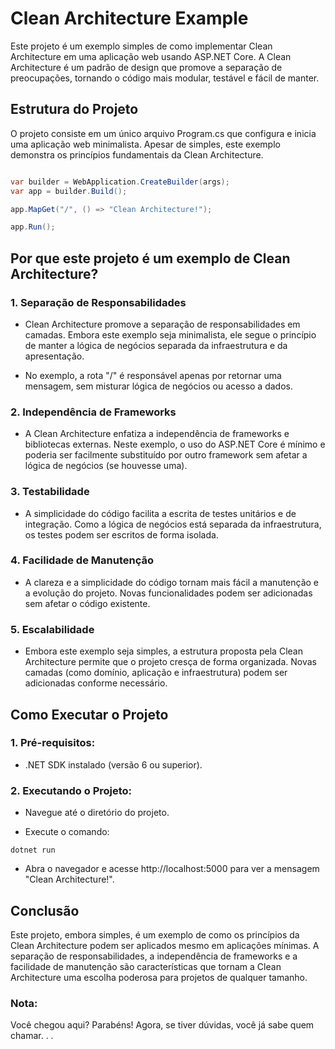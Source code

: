 # Clean Architecture Example
Este projeto é um exemplo simples de como implementar Clean Architecture em uma aplicação web usando ASP.NET Core. A Clean Architecture é um padrão de design que promove a separação de preocupações, tornando o código mais modular, testável e fácil de manter.

## Estrutura do Projeto
O projeto consiste em um único arquivo Program.cs que configura e inicia uma aplicação web minimalista. Apesar de simples, este exemplo demonstra os princípios fundamentais da Clean Architecture.

``` csharp

var builder = WebApplication.CreateBuilder(args);
var app = builder.Build();

app.MapGet("/", () => "Clean Architecture!");

app.Run();
```

## Por que este projeto é um exemplo de Clean Architecture?
### 1. Separação de Responsabilidades
- Clean Architecture promove a separação de responsabilidades em camadas. Embora este exemplo seja minimalista, ele segue o princípio de manter a lógica de negócios separada da infraestrutura e da apresentação.

- No exemplo, a rota "/" é responsável apenas por retornar uma mensagem, sem misturar lógica de negócios ou acesso a dados.

### 2. Independência de Frameworks
- A Clean Architecture enfatiza a independência de frameworks e bibliotecas externas. Neste exemplo, o uso do ASP.NET Core é mínimo e poderia ser facilmente substituído por outro framework sem afetar a lógica de negócios (se houvesse uma).

### 3. Testabilidade
- A simplicidade do código facilita a escrita de testes unitários e de integração. Como a lógica de negócios está separada da infraestrutura, os testes podem ser escritos de forma isolada.

### 4. Facilidade de Manutenção
- A clareza e a simplicidade do código tornam mais fácil a manutenção e a evolução do projeto. Novas funcionalidades podem ser adicionadas sem afetar o código existente.

### 5. Escalabilidade
- Embora este exemplo seja simples, a estrutura proposta pela Clean Architecture permite que o projeto cresça de forma organizada. Novas camadas (como domínio, aplicação e infraestrutura) podem ser adicionadas conforme necessário.

## Como Executar o Projeto
### 1. Pré-requisitos:

- .NET SDK instalado (versão 6 ou superior).

### 2. Executando o Projeto:

- Navegue até o diretório do projeto.

- Execute o comando:

``` dotnet run ```
- Abra o navegador e acesse http://localhost:5000 para ver a mensagem "Clean Architecture!".

## Conclusão
Este projeto, embora simples, é um exemplo de como os princípios da Clean Architecture podem ser aplicados mesmo em aplicações mínimas. A separação de responsabilidades, a independência de frameworks e a facilidade de manutenção são características que tornam a Clean Architecture uma escolha poderosa para projetos de qualquer tamanho.

### Nota: 
Você chegou aqui? Parabéns! Agora, se tiver dúvidas, você já sabe quem chamar. . .
